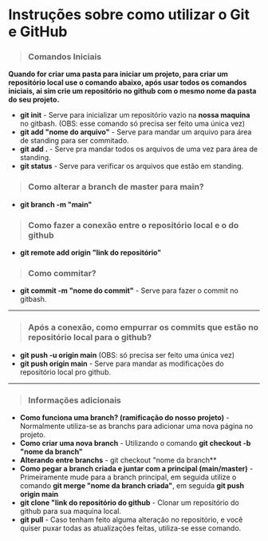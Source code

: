 # Instruções sobre como utilizar o Git e GitHub

> ### Comandos Iniciais

**Quando for criar uma pasta para iniciar um projeto, para criar um repositório local use o comando abaixo, após usar todos os comandos iniciais, ai sim crie um repositório no github com o mesmo nome da pasta do seu projeto.**

- **git init** - Serve para inicializar um repositório vazio na **nossa maquina** no gitbash.    (OBS: esse comando só precisa ser feito uma única vez)
- **git add "nome do arquivo"** - Serve para mandar um arquivo para área de standing para ser commitado.
- **git add .** - Serve pra mandar todos os arquivos de uma vez para área de standing.
- **git status** - Serve para verificar os arquivos que estão em standing.

> ### Como alterar a branch de master para main?

- **git branch -m "main"**

> ### Como fazer a conexão entre o repositório local e o do github

- **git remote add origin "link do repositório"**

> ### Como commitar?

- **git commit -m "nome do commit"** - Serve para fazer o commit no gitbash.

---

> ### Após a conexão, como empurrar os commits que estão no repositório local para o github?

- **git push -u origin main**   (OBS: só precisa ser feito uma única vez)
- **git push origin main** - Serve para mandar as modificações do repositório local pro github.

---

> ### Informações adicionais

- **Como funciona uma branch? (ramificação do nosso projeto)** - Normalmente utiliza-se as branchs para adicionar uma nova página no projeto.
- **Como criar uma nova branch** - Utilizando o comando **git checkout -b "nome da branch"**
- **Alterando entre branchs** - git checkout "nome da branch**
- **Como pegar a branch criada e juntar com a principal (main/master)** - Primeiramente mude para a branch principal, em seguida utilize o comando **git merge "nome da branch criada"**, em seguida **git push origin main**
- **git clone "link do repositório do github** - Clonar um repositório do github para sua maquina local.
- **git pull** - Caso tenham feito alguma alteração no repositório, e você quiser puxar todas as atualizações feitas, utiliza-se esse comando.
